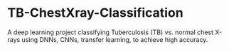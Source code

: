 # TB-ChestXray-Classification
A deep learning project classifying Tuberculosis (TB) vs. normal chest X-rays using DNNs, CNNs, transfer learning, to achieve high accuracy.
